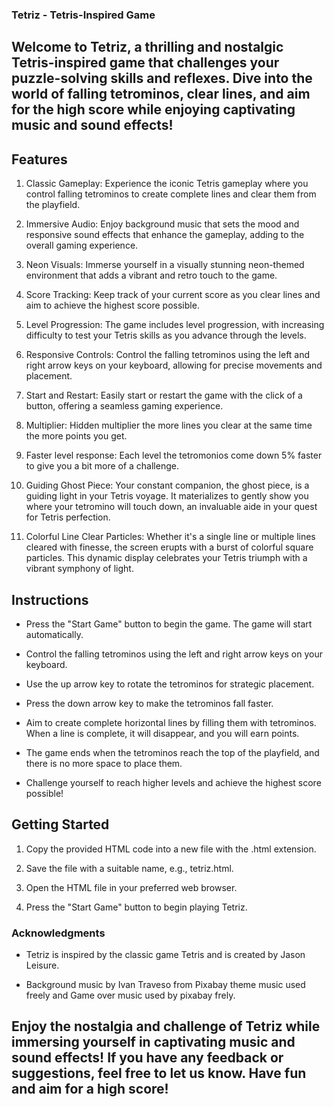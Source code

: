 ### Tetriz - Tetris-Inspired Game

## Welcome to Tetriz, a thrilling and nostalgic Tetris-inspired game that challenges your puzzle-solving skills and reflexes. Dive into the world of falling tetrominos, clear lines, and aim for the high score while enjoying captivating music and sound effects!

## Features

1. Classic Gameplay: Experience the iconic Tetris gameplay where you control falling tetrominos to create complete lines and clear them from the playfield.

2. Immersive Audio: Enjoy background music that sets the mood and responsive sound effects that enhance the gameplay, adding to the overall gaming experience.

3. Neon Visuals: Immerse yourself in a visually stunning neon-themed environment that adds a vibrant and retro touch to the game.

4. Score Tracking: Keep track of your current score as you clear lines and aim to achieve the highest score possible.

5. Level Progression: The game includes level progression, with increasing difficulty to test your Tetris skills as you advance through the levels.

6. Responsive Controls: Control the falling tetrominos using the left and right arrow keys on your keyboard, allowing for precise movements and placement.

7. Start and Restart: Easily start or restart the game with the click of a button, offering a seamless gaming experience.

8. Multiplier: Hidden multiplier the more lines you clear at the same time the more points you get.

9. Faster level response: Each level the tetromonios come down 5% faster to give you a bit more of a challenge.

10. Guiding Ghost Piece: Your constant companion, the ghost piece, is a guiding light in your Tetris voyage. It materializes to gently show you where your tetromino will touch down, an invaluable aide in your quest for Tetris perfection.

11. Colorful Line Clear Particles: Whether it's a single line or multiple lines cleared with finesse, the screen erupts with a burst of colorful square particles. This dynamic display celebrates your Tetris triumph with a vibrant symphony of light.

## Instructions

- Press the "Start Game" button to begin the game. The game will start automatically.

- Control the falling tetrominos using the left and right arrow keys on your keyboard.

- Use the up arrow key to rotate the tetrominos for strategic placement.

- Press the down arrow key to make the tetrominos fall faster.

- Aim to create complete horizontal lines by filling them with tetrominos. When a line is complete, it will disappear, and you will earn points.

- The game ends when the tetrominos reach the top of the playfield, and there is no more space to place them.

- Challenge yourself to reach higher levels and achieve the highest score possible!

## Getting Started

1. Copy the provided HTML code into a new file with the .html extension.

2. Save the file with a suitable name, e.g., tetriz.html.

3. Open the HTML file in your preferred web browser.

4. Press the "Start Game" button to begin playing Tetriz.

### Acknowledgments

- Tetriz is inspired by the classic game Tetris and is created by Jason Leisure.

- Background music by Ivan Traveso from Pixabay theme music used freely
and Game over music used by pixabay frely.

## Enjoy the nostalgia and challenge of Tetriz while immersing yourself in captivating music and sound effects! If you have any feedback or suggestions, feel free to let us know. Have fun and aim for a high score!

